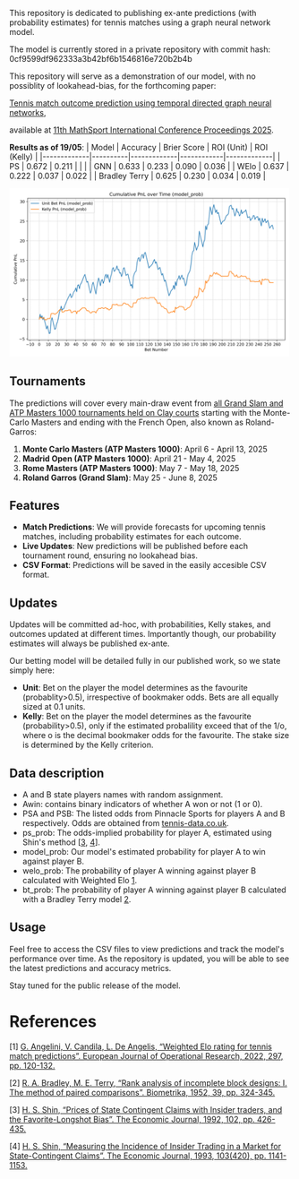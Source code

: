 This repository is dedicated to publishing ex-ante predictions (with probability estimates) for tennis matches using a graph neural network model.

The model is currently stored in a private repository with commit hash: 0cf9599df962333a3b42bf6b1546816e720b2b4b

This repository will serve as a demonstration of our model, with no possiblity of lookahead-bias, for the forthcoming paper:

[Tennis match outcome prediction using temporal directed graph neural networks](https://research-information.bris.ac.uk/en/publications/tennis-match-outcome-prediction-using-temporal-directed-graph-neu),

available at [11th MathSport International Conference Proceedings 2025](https://math.uni.lu/midas/events/mathsports2025/).

**Results as of 19/05**:
| Model       | Accuracy | Brier Score | ROI (Unit) | ROI (Kelly) |
|-------------|----------|-------------|------------|-------------|
| PS     | 0.672    | 0.211       |      |        |
| GNN  | 0.633    | 0.233       | 0.090      | 0.036       |
| WElo   | 0.637    | 0.222       | 0.037      | 0.022       |
| Bradley Terry     | 0.625    | 0.230       | 0.034      | 0.019       |

<img src="data/pnl_3masters.svg" alt="pnl" width=500 />

## Tournaments 

The predictions will cover every main-draw event from [all Grand Slam and ATP Masters 1000 tournaments held on Clay courts](https://en.wikipedia.org/wiki/2025_ATP_Tour) starting with the Monte-Carlo Masters and ending with the French Open, also known as Roland-Garros:

1. **Monte Carlo Masters (ATP Masters 1000)**: April 6 - April 13, 2025
2. **Madrid Open (ATP Masters 1000)**: April 21 - May 4, 2025
3. **Rome Masters (ATP Masters 1000)**: May 7 - May 18, 2025
4. **Roland Garros (Grand Slam)**: May 25 - June 8, 2025


## Features

- **Match Predictions**: We will provide forecasts for upcoming tennis matches, including probability estimates for each outcome.
- **Live Updates**: New predictions will be published before each tournament round, ensuring no lookahead bias.
- **CSV Format**: Predictions will be saved in the easily accesible CSV format.

## Updates

Updates will be committed ad-hoc, with probabilities, Kelly stakes, and outcomes updated at different times. Importantly though, our probability estimates will always be published ex-ante. 

Our betting model will be detailed fully in our published work, so we state simply here:

- **Unit**: Bet on the player the model determines as the favourite (probablity>0.5), irrespective of bookmaker odds. Bets are all equally sized at 0.1 units.
- **Kelly**: Bet on the player the model determines as the favourite (probability>0.5), only if the estimated probalility exceed that of the 1/o, where o is the decimal bookmaker odds for the favourite. The stake size is determined by the Kelly criterion.

## Data description

- A and B state players names with random assignment.
- Awin: contains binary indicators of whether A won or not (1 or 0).
- PSA and PSB: The listed odds from Pinnacle Sports for players A and B respectively. Odds are obtained from [tennis-data.co.uk](tennis-data.co.uk).
- ps_prob: The odds-implied probability for player A, estimated using Shin's method [[3](#3), [4](#4)].
- model_prob: Our model's estimated probability for player A to win against player B.
- welo_prob: The probability of player A winning against player B calculated with Weighted Elo [1](#1).
- bt_prob: The probability of player A winning against player B calculated with a Bradley Terry model [2](#2).

## Usage

Feel free to access the CSV files to view predictions and track the model's performance over time. As the repository is updated, you will be able to see the latest predictions and accuracy metrics.

Stay tuned for the public release of the model.


# References

<a id="1">[1]</a> [G. Angelini, V. Candila, L. De Angelis, “Weighted Elo rating for tennis match predictions”. European Journal of Operational Research, 2022, 297, pp. 120-132.](https://doi.org/10.1016/j.ejor.2021.04.011)

<a id="2">[2]</a> [R. A. Bradley, M. E. Terry, “Rank analysis of incomplete block designs: I. The method of paired comparisons”. Biometrika, 1952, 39, pp. 324-345.](https://doi.org/10.1093/biomet/39.3-4.324)

<a id="3">[3]</a> 
[H. S. Shin, “Prices of State Contingent Claims with Insider
traders, and the Favorite-Longshot Bias”. The Economic
Journal, 1992, 102, pp. 426-435.](https://doi.org/10.2307/2234526)

<a id="4">[4]</a> 
[H. S. Shin, “Measuring the Incidence of Insider Trading in a
Market for State-Contingent Claims”. The Economic Journal,
1993, 103(420), pp. 1141-1153.](https://doi.org/10.2307/2234240)
